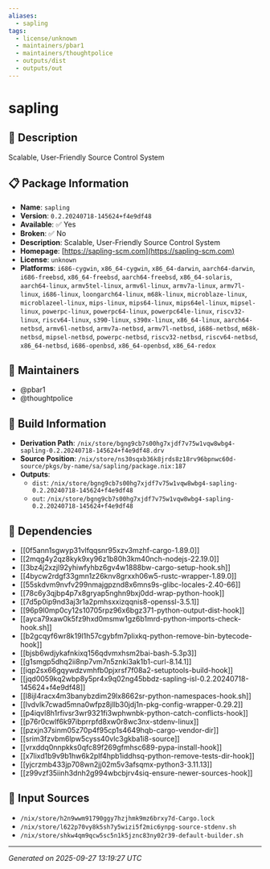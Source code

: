 ```yaml
---
aliases:
  - sapling
tags:
  - license/unknown
  - maintainers/pbar1
  - maintainers/thoughtpolice
  - outputs/dist
  - outputs/out
---
```


# sapling

## 📝 Description

Scalable, User-Friendly Source Control System

## 📋 Package Information

- **Name**: `sapling`
- **Version**: `0.2.20240718-145624+f4e9df48`
- **Available**: ✅ Yes
- **Broken**: ✅ No
- **Description**: Scalable, User-Friendly Source Control System
- **Homepage**: [https://sapling-scm.com](https://sapling-scm.com)
- **License**: `unknown`
- **Platforms**: `i686-cygwin`, `x86_64-cygwin`, `x86_64-darwin`, `aarch64-darwin`, `i686-freebsd`, `x86_64-freebsd`, `aarch64-freebsd`, `x86_64-solaris`, `aarch64-linux`, `armv5tel-linux`, `armv6l-linux`, `armv7a-linux`, `armv7l-linux`, `i686-linux`, `loongarch64-linux`, `m68k-linux`, `microblaze-linux`, `microblazeel-linux`, `mips-linux`, `mips64-linux`, `mips64el-linux`, `mipsel-linux`, `powerpc-linux`, `powerpc64-linux`, `powerpc64le-linux`, `riscv32-linux`, `riscv64-linux`, `s390-linux`, `s390x-linux`, `x86_64-linux`, `aarch64-netbsd`, `armv6l-netbsd`, `armv7a-netbsd`, `armv7l-netbsd`, `i686-netbsd`, `m68k-netbsd`, `mipsel-netbsd`, `powerpc-netbsd`, `riscv32-netbsd`, `riscv64-netbsd`, `x86_64-netbsd`, `i686-openbsd`, `x86_64-openbsd`, `x86_64-redox`
## 👥 Maintainers

- @pbar1
- @thoughtpolice


## 🔧 Build Information

- **Derivation Path**: `/nix/store/bgng9cb7s00hg7xjdf7v75w1vqw8wbg4-sapling-0.2.20240718-145624+f4e9df48.drv`
- **Source Position**: `/nix/store/ns30sqxb36k8jrds8z18rv96bpnwc60d-source/pkgs/by-name/sa/sapling/package.nix:187`
- **Outputs**:
  - `dist`:  `/nix/store/bgng9cb7s00hg7xjdf7v75w1vqw8wbg4-sapling-0.2.20240718-145624+f4e9df48`
  - `out`:  `/nix/store/bgng9cb7s00hg7xjdf7v75w1vqw8wbg4-sapling-0.2.20240718-145624+f4e9df48`

## 🔗 Dependencies

- [[0f5ann1sgwyp31vlfqqsnr95xzv3mzhf-cargo-1.89.0]]
- [[2mqg4y2qz8kyk9xy96z1b80h3km40nch-nodejs-22.19.0]]
- [[3bz4j2xzjl92yhiwfyhbz6gv4w1888bw-cargo-setup-hook.sh]]
- [[4bycw2rdgf33gmn1z26knv8grxxh06w5-rustc-wrapper-1.89.0]]
- [[55skdvm9nvfv299nmajgpznd8x6mns9s-glibc-locales-2.40-66]]
- [[78c6y3qjbp4p7x8gryap5nghn9bxj0dd-wrap-python-hook]]
- [[7d5p0ip9nd3aj3r1a2pmhsxxizqqnis8-openssl-3.5.1]]
- [[96p9l0mp0cy12s10705rpz96x6bgz371-python-output-dist-hook]]
- [[ayca79xaw0k5fz9hxd0msmw1gz6b1mrd-python-imports-check-hook.sh]]
- [[b2gcqyf6wr8k19l1h57cgybfm7plixkq-python-remove-bin-bytecode-hook]]
- [[bjsb6wdjykafnkixq156qdvmxhsm2bai-bash-5.3p3]]
- [[g1smgp5dhq2ii8np7vm7n5znki3ak1b1-curl-8.14.1]]
- [[iqp2sx66gqywdzvmhfb0pjxrsf7f08a2-setuptools-build-hook]]
- [[jqd0059kq2wbp8y5pr4x9q02ng45bbdz-sapling-isl-0.2.20240718-145624+f4e9df48]]
- [[l8ijl4racx4m3banybzdim29lx8662sr-python-namespaces-hook.sh]]
- [[lvdvlk7cwad5mna0wfpz8jllb30jdj1n-pkg-config-wrapper-0.29.2]]
- [[p4iqvl8h1rfivsr3wr9321fi3wphwnbk-python-catch-conflicts-hook]]
- [[p76r0cwlf6k97ibprrpfd8xw0r8wc3nx-stdenv-linux]]
- [[pzxjn37sinm05z70p4f95cp1s4649hqb-cargo-vendor-dir]]
- [[srim3fzvbm6lpw5cyss40vlc3gkba1i8-source]]
- [[vrxddq0nnpkks0qfc89f269gfmhsc689-pypa-install-hook]]
- [[x7lixd1b9v9b1hw6k2plf4hpb1iddhsq-python-remove-tests-dir-hook]]
- [[yjcrzmb433jp708wn2jj02m5v3afsqmx-python3-3.11.13]]
- [[z99vzf35iinh3dnh2g994wbcbjrv4siq-ensure-newer-sources-hook]]

## 📁 Input Sources

- `/nix/store/h2n9wwm91790ggy7hzjhmk9mz6brxy7d-Cargo.lock`
- `/nix/store/l622p70vy8k5sh7y5wizi5f2mic6ynpg-source-stdenv.sh`
- `/nix/store/shkw4qm9qcw5sc5n1k5jznc83ny02r39-default-builder.sh`

---
*Generated on 2025-09-27 13:19:27 UTC*
